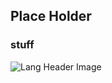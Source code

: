 ## Place Holder
### stuff
![Lang Header Image](https://byi-cse-test.github.io/site/images/languages_header.png)
